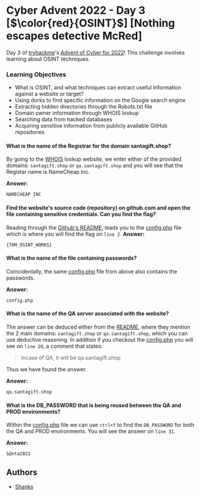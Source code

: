 # Cyber Advent 2022 - Day 3 [$\color{red}{OSINT}$] [Nothing escapes detective McRed]

Day 3 of [tryhackme](https://tryhackme.com)'s [Advent of Cyber for 2022](https://tryhackme.com/christmas)! This challenge involves learning about OSINT techniques. 

### Learning Objectives
- What is OSINT, and what techniques can extract useful information against a website or target?
- Using dorks to find specific information on the Google search engine
- Extracting hidden directories through the Robots.txt file
- Domain owner information through WHOIS lookup
- Searching data from hacked databases
- Acquiring sensitive information from publicly available GitHub repositories

#### What is the name of the Registrar for the domain santagift.shop?

By going to the [WHOIS](https://who.is/whois/github.com) lookup website, we enter either of the provided domains: `santagift.shop` or `qa.santagift.shop` and you will see that the Registar name is NameCheap Inc.

**Answer:**
```
NAMECHEAP INC
```

#### Find the website's source code (repository) on github.com and open the file containing sensitive credentials. Can you find the flag?

Reading through the [Github's README](https://github.com/muhammadthm/SantaGiftShop/blob/main/README.md), leads you to the [config.php](https://github.com/muhammadthm/SantaGiftShop/blob/main/config.php) file which is where you will find the flag on `line 2`.
**Answer:**
```
{THM_OSINT_WORKS}
```

#### What is the name of the file containing passwords?

Coincidentally, the same [config.php](https://github.com/muhammadthm/SantaGiftShop/blob/main/config.php) file from above also contains the passwords.

**Answer:**
```
config.php
```

#### What is the name of the QA server associated with the website?

The answer can be deduced either from the [README](https://github.com/muhammadthm/SantaGiftShop/blob/main/README.md), where they mention the 2 main domains: `santagift.shop` or `qa.santagift.shop`, which you can use deductive reasoning. In addition if you checkout the [config.php](https://github.com/muhammadthm/SantaGiftShop/blob/main/config.php) you will see on `line 20`, a comment that states:
> Incase of QA, it will be qa.santagift.shop

Thus we have found the answer.

**Answer:**
```
qa.santagift.shop
```

#### What is the DB_PASSWORD that is being reused between the QA and PROD environments?

Within the [config.php](https://github.com/muhammadthm/SantaGiftShop/blob/main/config.php) file we can use `ctrl+f` to find the `DB_PASSWORD` for both the QA and PROD environments. You will see the answer on `line 31`.

**Answer:**
```
S@nta2022
```

## Authors

- [Shanks](https://github.com/HunterShanks)